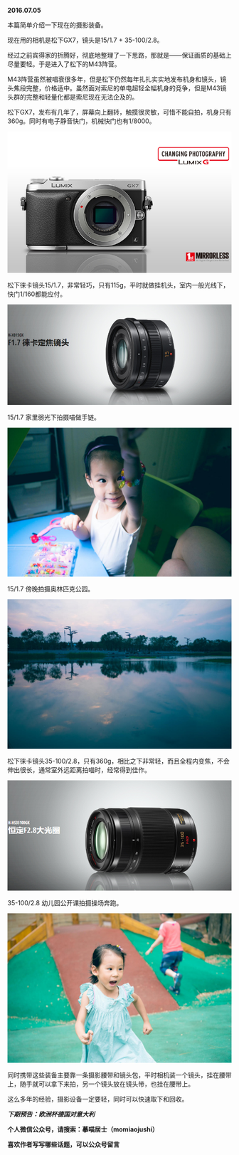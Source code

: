 
          
            
**2016.07.05**

本篇简单介绍一下现在的摄影装备。

现在用的相机是松下GX7，镜头是15/1.7 + 35-100/2.8。

经过之前宾得家的折腾好，彻底地整理了一下思路，那就是——保证画质的基础上尽量要轻。于是进入了松下的M43阵营。

M43阵营虽然被唱衰很多年，但是松下仍然每年扎扎实实地发布机身和镜头，镜头焦段完整，价格适中。虽然面对索尼的单电超轻全幅机身的竞争，但是M43镜头群的完整和轻量化都是索尼现在无法企及的。

松下GX7，发布有几年了，屏幕向上翻转，触摸很灵敏，可惜不能自拍，机身只有360g。同时有电子静音快门，机械快门也有1/8000。




![](img/51001-458424d7397b6b0e.png)




松下徕卡镜头15/1.7，非常轻巧，只有115g，平时就做挂机头，室内一般光线下，快门1/160都能应付。




![](img/51001-697439a69b46fda3.png)




15/1.7 家里弱光下拍摄喵做手链。




![](img/51001-5971fc75a1a9e2b6.jpg)




15/1.7 傍晚拍摄奥林匹克公园。




![](img/51001-3bf45bacb0a01b97.jpg)




松下徕卡镜头35-100/2.8，只有360g，相比之下非常轻，而且全程内变焦，不会伸出很长，通常室外远距离拍喵时，经常得到佳作。




![](img/51001-4bb6f94bf2bf88b9.png)




35-100/2.8 幼儿园公开课拍摄操场奔跑。




![](img/51001-a7bbd42caf959959.jpg)




同时携带这些装备主要靠一条摄影腰带和镜头包，平时相机装一个镜头，挂在腰带上，随手就可以拿下来拍，另一个镜头放在镜头带，也挂在腰带上。

这么多年的经验，摄影设备一定要轻，同时可以快速取下和回收。


***下期预告：欧洲杯德国对意大利***


**个人微信公众号，请搜索：摹喵居士（momiaojushi）**

**喜欢作者写写哪些话题，可以公众号留言**

          
        